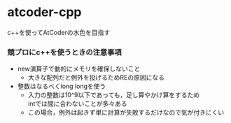 # atcoder-cpp
c++を使ってAtCoderの水色を目指す

### 競プロにc++を使うときの注意事項
- new演算子で動的にメモリを確保しないこと
  - 大きな配列だと例外を投げるためREの原因になる
- 整数はなるべくlong longを使う
  - 入力の整数は10^9以下であっても，足し算やかけ算をするため<br>
    intでは間に合わないことが多々ある
  - この場合，例外は起きず単に計算が失敗するだけなので気が付きにくい
